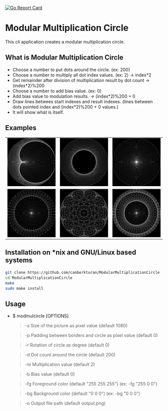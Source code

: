 [![Go Report Card](https://goreportcard.com/badge/github.com/canberkturan/ModularMultiplicationCircle)](https://goreportcard.com/report/github.com/canberkturan/ModularMultiplicationCircle)

# Modular Multiplication Circle

This cli application creates a modular multiplication circle.

## What is Modular Multiplication Circle
  - Choose a number to put dots around the circle. (ex: 200)
  - Choose a number to multiply all dot index values. (ex: 2) -> index\*2
  - Get remainder after division of multiplication result by dot count -> (index\*2)%200 
  - Choose a number to add bias value. (ex: 0)
  - Add bias value to modulation results. -> (index\*2)%200 + 0
  - Draw lines betwees start indexes and result indexes. (lines between dots pointed index and (index\*2)%200 + 0 values.)
  - It will show what is itself.

## Examples
<table style="width:100%">
<tr>
<td><img src="examples/mmc1.png" style="width:auto; height:auto"/></td>
<td><img src="examples/mmc2.png" style="width:auto; height:auto"/></td>
<td><img src="examples/mmc3.png" style="width:auto; height:auto"/></td>
</tr>
<tr>
<td><img src="examples/mmc4.png" style="width:auto; height:auto"/></td>
<td><img src="examples/mmc5.png" style="width:auto; height:auto"/></td>
<td><img src="examples/mmc6.png" style="width:auto; height:auto"/></td>
</tr>
</table>

## Installation on \*nix and GNU/Linux based systems
```bash
git clone https://github.com/canberkturan/ModularMultiplicationCircle
cd ModularMultiplicationCircle
make
sudo make install
```
## Usage
  - $ modmulcircle \[OPTIONS]
    > -s Size of the picture as pixel value (default 1080)

    > -p Padding between borders and circle as pixel value (default 0)

    > -r Rotation of circle as degree (default 0)

    > -d Dot count around the circle (default 200)

    > -m Multiplication value (default 2)

    > -b Bias value (default 0)

    > -fg Foreground color (default "255 255 255") (ex: -fg "255 0 0")

    > -bg Background color (default "0 0 0") (ex: -bg "0 0 0")

    > -o Output file path (default output.png)
